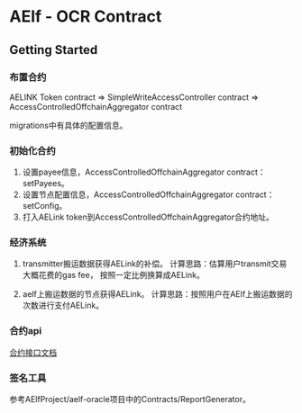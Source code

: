# AElf - OCR Contract

## Getting Started

### 布置合约

AELINK Token contract => SimpleWriteAccessController contract => AccessControlledOffchainAggregator contract

migrations中有具体的配置信息。

### 初始化合约

1. 设置payee信息，AccessControlledOffchainAggregator contract： setPayees。
2. 设置节点配置信息，AccessControlledOffchainAggregator contract： setConfig。
3. 打入AELink token到AccessControlledOffchainAggregator合约地址。

### 经济系统

1. transmitter搬运数据获得AELink的补偿。
计算思路：估算用户transmit交易大概花费的gas fee， 按照一定比例换算成AELink。

2. aelf上搬运数据的节点获得AELink。
计算思路：按照用户在AElf上搬运数据的次数进行支付AELink。

### 合约api
[合约接口文档](https://shimo.im/docs/PPhKYjJ8v8yqQ8tq)

### 签名工具

参考AElfProject/aelf-oracle项目中的Contracts/ReportGenerator。
